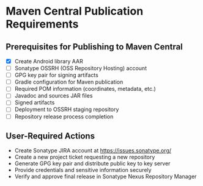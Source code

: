 # Maven Central Publication Requirements

## Prerequisites for Publishing to Maven Central
- [x] Create Android library AAR
- [ ] Sonatype OSSRH (OSS Repository Hosting) account
- [ ] GPG key pair for signing artifacts
- [ ] Gradle configuration for Maven publication
- [ ] Required POM information (coordinates, metadata, etc.)
- [ ] Javadoc and sources JAR files
- [ ] Signed artifacts
- [ ] Deployment to OSSRH staging repository
- [ ] Repository release process completion

## User-Required Actions
- Create Sonatype JIRA account at https://issues.sonatype.org/
- Create a new project ticket requesting a new repository
- Generate GPG key pair and distribute public key to key server
- Provide credentials and sensitive information securely
- Verify and approve final release in Sonatype Nexus Repository Manager
